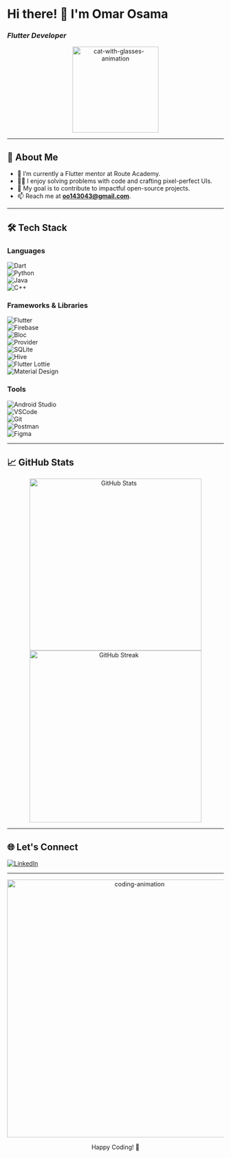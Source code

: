 # **Hi there! 👋 I'm Omar Osama**  
### _Flutter Developer_
<div align="center">
  <img src="https://media.giphy.com/media/VbnUQpnihPSIgIXuZv/giphy.gif" width="200" alt="cat-with-glasses-animation">
</div>

---

## **🚀 About Me**  
- 🌱 I’m currently a Flutter mentor at Route Academy.
- 🧑‍💻 I enjoy solving problems with code and crafting pixel-perfect UIs.  
- 🎯 My goal is to contribute to impactful open-source projects.  
- 📫 Reach me at **oo143043@gmail.com**.

---

## **🛠️ Tech Stack**  

### **Languages**  
![Dart](https://img.shields.io/badge/Dart-0175C2?style=for-the-badge&logo=dart&logoColor=white)  
![Python](https://img.shields.io/badge/Python-3776AB?style=for-the-badge&logo=python&logoColor=white)  
![Java](https://img.shields.io/badge/Java-007396?style=for-the-badge&logo=java&logoColor=white)  
![C++](https://img.shields.io/badge/C++-00599C?style=for-the-badge&logo=c%2B%2B&logoColor=white)    

### **Frameworks & Libraries**  
![Flutter](https://img.shields.io/badge/Flutter-02569B?style=for-the-badge&logo=flutter&logoColor=white)  
![Firebase](https://img.shields.io/badge/Firebase-FFCA28?style=for-the-badge&logo=firebase&logoColor=black)  
![Bloc](https://img.shields.io/badge/Bloc-0175C2?style=for-the-badge&logo=dart&logoColor=white)  
![Provider](https://img.shields.io/badge/Provider-FFCA28?style=for-the-badge&logo=flutter&logoColor=black)  
![SQLite](https://img.shields.io/badge/SQLite-003B57?style=for-the-badge&logo=sqlite&logoColor=white)  
![Hive](https://img.shields.io/badge/Hive-FFCA28?style=for-the-badge&logo=hive&logoColor=black)  
![Flutter Lottie](https://img.shields.io/badge/Lottie-0075C2?style=for-the-badge&logo=flutter&logoColor=white)  
![Material Design](https://img.shields.io/badge/Material%20Design-757575?style=for-the-badge&logo=material-design&logoColor=white)  

### **Tools**  
![Android Studio](https://img.shields.io/badge/Android%20Studio-3DDC84?style=for-the-badge&logo=android-studio&logoColor=white)  
![VSCode](https://img.shields.io/badge/VS%20Code-0078D4?style=for-the-badge&logo=visual-studio-code&logoColor=white)  
![Git](https://img.shields.io/badge/Git-F05032?style=for-the-badge&logo=git&logoColor=white)  
![Postman](https://img.shields.io/badge/Postman-FF6C37?style=for-the-badge&logo=postman&logoColor=white)  
![Figma](https://img.shields.io/badge/Figma-F24E1E?style=for-the-badge&logo=figma&logoColor=white)  

---

## **📈 GitHub Stats**  

<div align="center">
  <img src="https://github-readme-stats.vercel.app/api?username=omar-dev0&show_icons=true&theme=radical" width="400" alt="GitHub Stats">
  <img src="https://github-readme-streak-stats.herokuapp.com?user=omar-dev0&theme=radical&hide_border=true" width="400" alt="GitHub Streak">
</div>

---

## **🌐 Let's Connect**  
[![LinkedIn](https://img.shields.io/badge/LinkedIn-0A66C2?style=for-the-badge&logo=linkedin&logoColor=white)](https://www.linkedin.com/in/omar-osama-dev99)  

---

<div align="center">
  <img src="https://media.giphy.com/media/ZVik7pBtu9dNS/giphy.gif" width="600" alt="coding-animation">
  <p>Happy Coding! 🚀</p>
</div>
